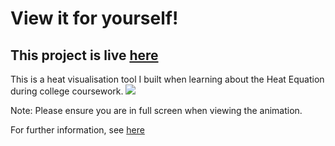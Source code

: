 # View it for yourself!
## This project is live [here](https://oisin-m.github.io/Heat-Equation-Visualiser/)

This is a heat visualisation tool I built when learning about the Heat Equation during college coursework.
<img src="https://i.imgur.com/bkHuQwl.gif">

Note: Please ensure you are in full screen when viewing the animation.

For further information, see [here](http://oisin-morrison.herokuapp.com/programming/articles/heat-equation-visualiser)
